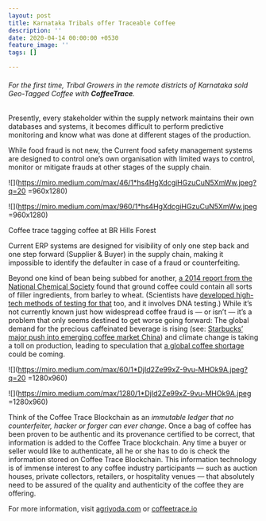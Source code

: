 ```yaml
---
layout: post
title: Karnataka Tribals offer Traceable Coffee
description: ''
date: 2020-04-14 00:00:00 +0530
feature_image: ''
tags: []

---
```

###### For the first time, Tribal Growers in the remote districts of Karnataka sold Geo-Tagged Coffee with **CoffeeTrace**.

Presently, every stakeholder within the supply network maintains their own databases and systems, it becomes difficult to perform predictive monitoring and know what was done at different stages of the production.

While food fraud is not new, the Current food safety management systems are designed to control one’s own organisation with limited ways to control, monitor or mitigate frauds at other stages of the supply chain.

!\[\](https://miro.medium.com/max/46/1*hs4HgXdcgiHGzuCuN5XmWw.jpeg?q=20 =960x1280)

![](https://miro.medium.com/max/960/1*hs4HgXdcgiHGzuCuN5XmWw.jpeg =960x1280)

Coffee trace tagging coffee at BR Hills Forest

Current ERP systems are designed for visibility of only one step back and one step forward (Supplier & Buyer) in the supply chain, making it impossible to identify the defaulter in case of a fraud or counterfeiting.

Beyond one kind of bean being subbed for another, [a 2014 report from the National Chemical Society](http://www.eurekalert.org/pub_releases/2014-08/acs-kci070814.php) found that ground coffee could contain all sorts of filler ingredients, from barley to wheat. (Scientists have [developed high-tech methods of testing for that](http://www.sciencedirect.com/science/article/pii/S030881461530323X) too, and it involves DNA testing.) While it’s not currently known just how widespread coffee fraud is — or isn’t — it’s a problem that only seems destined to get worse going forward: The global demand for the precious caffeinated beverage is rising (see: [Starbucks’ major push into emerging coffee market China](http://www.eater.com/2016/1/12/10754112/starbucks-china-expansion-2500-stores)) and climate change is taking a toll on production, leading to speculation that [a global coffee shortage](http://www.eater.com/2015/10/1/9437041/coffee-shortage-worldwide) could be coming.

!\[\](https://miro.medium.com/max/60/1*DjId2Ze99xZ-9vu-MHOk9A.jpeg?q=20 =1280x960)

![](https://miro.medium.com/max/1280/1*DjId2Ze99xZ-9vu-MHOk9A.jpeg =1280x960)

Think of the Coffee Trace Blockchain as an _immutable ledger that no counterfeiter, hacker or forger can ever change_. Once a bag of coffee has been proven to be authentic and its provenance certified to be correct, that information is added to the Coffee Trace blockchain. Any time a buyer or seller would like to authenticate, all he or she has to do is check the information stored on Coffee Trace Blockchain. This information technology is of immense interest to any coffee industry participants — such as auction houses, private collectors, retailers, or hospitality venues — that absolutely need to be assured of the quality and authenticity of the coffee they are offering.

For more information, visit [agriyoda.com](http://agriyoda.com/) or [coffeetrace.io](http://coffeetrace.io/)